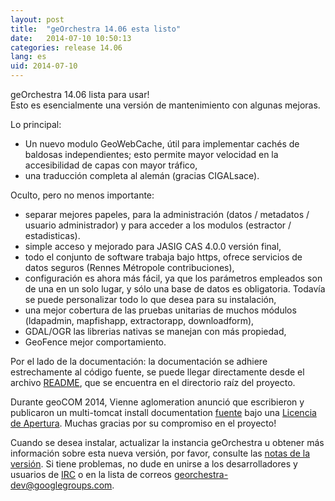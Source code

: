 ```yaml
---
layout: post
title:  "geOrchestra 14.06 esta listo"
date:   2014-07-10 10:50:13
categories: release 14.06
lang: es
uid: 2014-07-10
---
```


geOrchestra 14.06 lista para usar!  
Esto es esencialmente una versión de mantenimiento con algunas mejoras.

<!--more-->

Lo principal:

 * Un nuevo modulo GeoWebCache, útil para implementar cachés de baldosas independientes; esto permite mayor velocidad en la accesibilidad de capas con mayor tráfico,
 * una traducción completa al alemán (gracias CIGALsace).

Oculto, pero no menos importante:

 * separar mejores papeles, para la administración (datos / metadatos / usuario administrador) y para acceder a los modulos (estractor / estadisticas).
 * simple acceso y mejorado para JASIG CAS 4.0.0 versión final,
 * todo el conjunto de software trabaja bajo https, ofrece servicios de datos seguros (Rennes Métropole contribuciones),
 * configuración es ahora más fácil, ya que los parámetros empleados son de una en un solo lugar, y sólo una base de datos es obligatoria. Todavía se puede personalizar todo lo que desea para su instalación,
 * una mejor cobertura de las pruebas unitarias de muchos módulos (ldapadmin, mapfishapp, extractorapp, downloadform),
 * GDAL/OGR las librerias nativas se manejan con más propiedad,
 * GeoFence mejor comportamiento.

Por el lado de la documentación: la documentación se adhiere estrechamente al código fuente, se puede llegar directamente desde el archivo [README](https://github.com/georchestra/georchestra/blob/14.06/README.md), que se encuentra en el directorio raíz del proyecto. 

Durante geoCOM 2014, Vienne aglomeration anunció que escribieron y publicaron un multi-tomcat install documentation [fuente](https://github.com/viennagglo/georchestra-doc) bajo una [Licencia de Apertura](https://github.com/viennagglo/georchestra-doc/blob/master/licence.md). Muchas gracias por su compromiso en el proyecto!

Cuando se desea instalar, actualizar la instancia geOrchestra u obtener más información sobre esta nueva versión, por favor, consulte las [notas de la versión](https://github.com/georchestra/georchestra/blob/14.06/RELEASE_NOTES.md).
Si tiene problemas, no dude en unirse a los desarrolladores y usuarios de [IRC](https://kiwiirc.com/client/irc.freenode.net/georchestra) o en la lista de correos [georchestra-dev@googlegroups.com](https://groups.google.com/group/georchestra-dev?hl=fr). 
